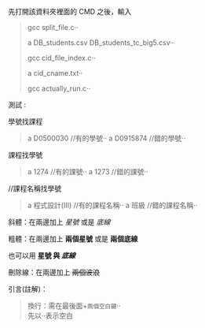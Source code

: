 先打開該資料夾裡面的 CMD 之後，輸入

> gcc split_file.c·· 
> 
> a DB_students.csv DB_students_tc_big5.csv·· 
> 
> gcc cid_file_index.c·· 
> 
> a cid_cname.txt·· 
> 
> gcc actually_run.c·· 

測試 :

學號找課程

> a D0500030  //有的學號·· 
> a D0915874  //錯的學號·· 

課程找學號

> a 1274 //有的課號·· 
> a 1273 //錯的課號·· 

//課程名稱找學號

> a 程式設計(III)  //有的課程名稱·· 
> a 班級           //錯的課程名稱·· 


斜體：在兩邊加上 *星號* 或是 _底線_

粗體：在兩邊加上 **兩個星號** 或是 __兩個底線__

也可以用 **星號 與 _底線_**

刪除線：在兩邊加上 ~~兩個波浪~~

引言(註解)：

> 換行：需在最後面+`兩個空白鍵`··  
> 先以··表示空白
